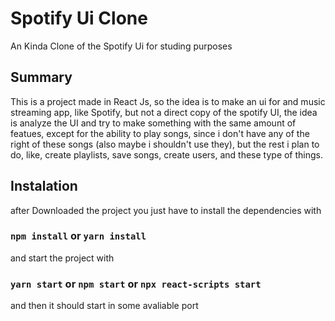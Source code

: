 # Spotify Ui Clone

An Kinda Clone of the Spotify Ui for studing purposes

## Summary

This is a project made in React Js, so the idea is to make an ui for and music streaming app, like Spotify, but not a direct copy of the spotify UI, the idea is analyze the UI and try to make something with the same amount of featues, except for the ability to play songs, since i don't have any of the right of these songs (also maybe i shouldn't use they), but the rest i plan to do, like, create playlists, save songs, create users, and these type of things.

## Instalation

after Downloaded the project you just have to install the dependencies with

### `npm install` or `yarn install`

and start the project with

### `yarn start` or `npm start` or `npx react-scripts start`

and then it should start in some avaliable port
